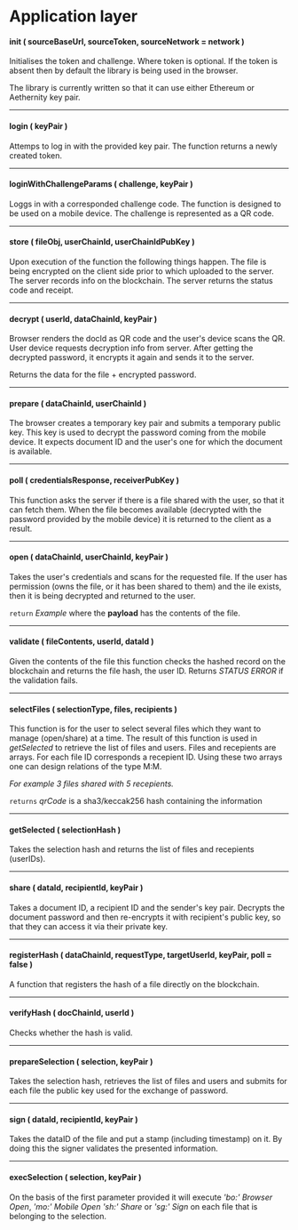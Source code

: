 
# Application layer

#### init ( sourceBaseUrl, sourceToken, sourceNetwork = network ) 
Initialises the token and challenge. Where token is optional. If the token is absent then by default the library is being used in the browser. 

The library is currently written so that it can use either Ethereum or Aethernity key pair. 

---

#### login ( keyPair )
Attemps to log in with the provided key pair. The function returns a newly created token.

---

#### loginWithChallengeParams ( challenge, keyPair )
Loggs in with a corresponded challenge code. The function is designed to be used on a mobile device. The challenge is represented as a QR code.  

---

#### store ( fileObj, userChainId, userChainIdPubKey )
Upon execution of the function the following things happen. The file is being encrypted on the client side prior to which uploaded to the server. The server records info on the blockchain. The server returns the status code and receipt. 

---

#### decrypt ( userId, dataChainId, keyPair )

Browser renders the docId as QR code and the user's device scans the QR. User device requests decryption info from server. After getting the decrypted password, it encrypts it again and sends it to the server. 

Returns the data for the file + encrypted password. 

---

#### prepare ( dataChainId, userChainId )

The browser creates a temporary key pair and submits a temporary public key. This key is used to decrypt the password coming from the mobile device. It expects document ID and the user's one for which the document is available.

---

#### poll ( credentialsResponse, receiverPubKey )

This function asks the server if there is a file shared with the user, so that it can fetch them. When the file becomes available (decrypted with the password provided by the mobile device) it is returned to the client as a result. 

---

#### open ( dataChainId, userChainId, keyPair ) 
Takes the user's credentials and scans for the requested file. If the user has permission (owns the file, or it has been shared to them) and the ile exists, then it is being decrypted and returned to the user. 


```return``` _Example_ where the **payload** has the contents of the file.

---

#### validate ( fileContents, userId, dataId )

Given the contents of the file this function checks the hashed record on the blockchain and returns the file hash, the user ID. Returns _STATUS ERROR_ if the validation fails. 

---

#### selectFiles ( selectionType, files, recipients ) 
This function is for the user to select several files which they want to manage (open/share) at a time. The result of this function is used in _getSelected_ to retrieve the list of files and users. Files and recepients are arrays. For each file ID corresponds a recepient ID. Using these two arrays one can design relations of the type M:M. 

_For example 3 files shared with 5 recepients._

```returns``` _qrCode_ is a sha3/keccak256 hash containing the information

---

#### getSelected ( selectionHash )

Takes the selection hash and returns the list of files and recepients (userIDs).

---

#### share ( dataId, recipientId, keyPair )

Takes a document ID, a recipient ID and the sender's key pair. Decrypts the document password and then re-encrypts it with recipient's public key, so that they can access it via their private key. 


---

#### registerHash ( dataChainId, requestType, targetUserId, keyPair, poll = false )

A function that registers the hash of a file directly on the blockchain. 

---

#### verifyHash ( docChainId, userId )
Checks whether the hash is valid. 

---

#### prepareSelection ( selection, keyPair ) 
Takes the selection hash, retrieves the list of files and users and submits for each file the public key used for the exchange of password.

---

#### sign ( dataId, recipientId, keyPair )
Takes the dataID of the file and put a stamp (including timestamp) on it. By doing this the signer validates the presented information. 

---

#### execSelection ( selection, keyPair )

On the basis of the first parameter provided it will execute _'bo:' Browser Open_, _'mo:' Mobile Open_ _'sh:' Share_ or _'sg:' Sign_ on each file that is belonging to the selection.



